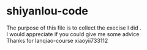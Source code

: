 # shiyanlou-code
The purpose of this file is to collect the execise I did .  
I would appreciate if you could give me some advice   
Thanks for lanqiao-course xiaoyii733112

